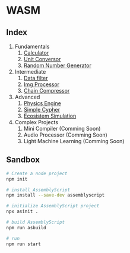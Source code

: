 # WASM

## Index

1. Fundamentals
   1. [Calculator](./01-fundamentals/01-calculator/README.md)
   2. [Unit Conversor](./01-fundamentals/02-unit-conversor/README.md)
   3. [Random Number Generator](./01-fundamentals//03-random-number-generator/README.md)
2. Intermediate
   1. [Data filter](./02-intermediate/01-data-filter/README.md)
   2. [Img Processor](./02-intermediate/02-img-processor/README.md)
   3. [Chain Compressor](./02-intermediate/03-chain-compressor/README.md)
3. Advanced
   1. [Physics Engine](./03-advanced/01-physics-engine/README.md)
   2. [Simple Cypher](./03-advanced/02-simple-cypher/README.md)
   3. [Ecosistem Simulation](./03-advanced/03-ecosistem-simulation/README.md)
4. Complex Projects
   1. Mini Compiler (Comming Soon)
   2. Audio Processor (Comming Soon)
   3. Light Machine Learning (Comming Soon)

## Sandbox

```zsh
# Create a node project
npm init

# install AssemblyScript
npm install --save-dev assemblyscript

# initialize AssemblyScript project
npx asinit .

# build AssemblyScript
npm run asbuild

# run
npm run start
```
